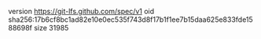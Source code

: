 version https://git-lfs.github.com/spec/v1
oid sha256:17b6cf8bc1ad82e10e0ec535f743d8f17b1f1ee7b15daa625e833fde1588698f
size 31985
